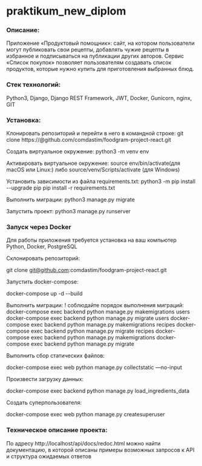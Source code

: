 # praktikum_new_diplom

### Описание:


Приложение «Продуктовый помощник»: сайт, на котором пользователи могут публиковать свои рецепты, добавлять чужие рецепты в избранное и подписываться на публикации других авторов. Сервис «Список покупок» позволяет пользователям создавать список продуктов, которые нужно купить для приготовления выбранных блюд. 

### Стек технологий:

Python3, Django, Django REST Framework, JWT, Docker, Gunicorn, nginx, GIT

### Установка:
Клонировать репозиторий и перейти в него в командной строке: git clone https://@github.com/comdastim/foodgram-project-react.git

Cоздать виртуальное окружение: python3 -m venv env

Активировать виртуальное окружение: 
source env/bin/activate(для macOS или Linux:) либо source/venv/Scripts/activate (для Windows)

Установить зависимости из файла requirements.txt: 
python3 -m pip install --upgrade pip 
pip install -r requirements.txt

Выполнить миграции: python3 manage.py migrate

Запустить проект: python3 manage.py runserver

### Запуск через Docker

Для работы приложения требуется установка на ваш компьютер Python, Docker, PostgreSQL

Склонировать репозиторий:

git clone git@github.com:comdastim/foodgram-project-react.git

Запустить docker-compose:

docker-compose up -d --build

Выполнить миграции:
! соблюдайте порядок выполнения миграций:    
docker-compose exec backend python manage.py makemigrations users
docker-compose exec backend python manage.py migrate users
docker-compose exec backend python manage.py makemigrations recipes
docker-compose exec backend python manage.py migrate recipes
docker-compose exec backend python manage.py makemigrations
docker-compose exec backend python manage.py migrate

Выполнить сбор статических файлов:

docker-compose exec web python manage.py collectstatic —no-input

Произвести загрузку данных:

docker-compose exec backend python manage.py load_ingredients_data

Создать суперпользователя:

docker-compose exec web python manage.py createsuperuser



### Техническое описание проекта:

По адресу http://localhost/api/docs/redoc.html можно найти документацию, в которой описаны примеры возможных запросов к API и структура ожидаемых ответов

